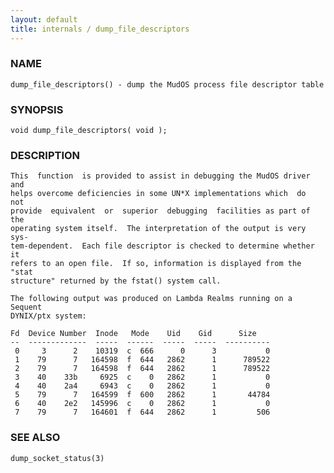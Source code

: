 ```yaml
---
layout: default
title: internals / dump_file_descriptors
---
```


### NAME

    dump_file_descriptors() - dump the MudOS process file descriptor table

### SYNOPSIS

    void dump_file_descriptors( void );

### DESCRIPTION

    This  function  is provided to assist in debugging the MudOS driver and
    helps overcome deficiencies in some UN*X implementations which  do  not
    provide  equivalent  or  superior  debugging  facilities as part of the
    operating system itself.  The interpretation of the output is very sys‐
    tem-dependent.  Each file descriptor is checked to determine whether it
    refers to an open file.  If so, information is displayed from the "stat
    structure" returned by the fstat() system call.

    The following output was produced on Lambda Realms running on a Sequent
    DYNIX/ptx system:

    Fd  Device Number  Inode   Mode    Uid    Gid      Size
    --  -------------  -----  ------  -----  -----  ----------
     0     3      2    10319  c  666      0      3           0
     1    79      7   164598  f  644   2862      1      789522
     2    79      7   164598  f  644   2862      1      789522
     3    40    33b     6925  c    0   2862      1           0
     4    40    2a4     6943  c    0   2862      1           0
     5    79      7   164599  f  600   2862      1       44784
     6    40    2e2   145996  c    0   2862      1           0
     7    79      7   164601  f  644   2862      1         506

### SEE ALSO

    dump_socket_status(3)

